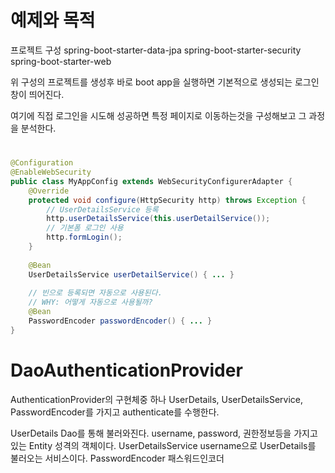 # 예제와 목적 
프로젝트 구성 
spring-boot-starter-data-jpa
spring-boot-starter-security
spring-boot-starter-web

위 구성의 프로젝트를 생성후 바로 boot app을 실행하면 
기본적으로 생성되는 로그인창이 띄어진다. 

여기에 직접 로그인을 시도해 성공하면 특정 페이지로 이동하는것을 구성해보고
그 과정을 분석한다.

#
```java
@Configuration
@EnableWebSecurity
public class MyAppConfig extends WebSecurityConfigurerAdapter {
	@Override
	protected void configure(HttpSecurity http) throws Exception {
        // UserDetailsService 등록
		http.userDetailsService(this.userDetailService());
        // 기본폼 로그인 사용
		http.formLogin();
	}	
    
    @Bean
	UserDetailsService userDetailService() { ... }
	
    // 빈으로 등록되면 자동으로 사용된다.
    // WHY: 어떻게 자동으로 사용될까?
	@Bean
	PasswordEncoder passwordEncoder() { ... }
}
```

# DaoAuthenticationProvider 
AuthenticationProvider의 구현체중 하나 
UserDetails, UserDetailsService, PasswordEncoder를 가지고 authenticate를 수행한다.

UserDetails Dao를 통해 불러와진다. username, password, 권한정보등을 가지고 있는 Entity 성격의 객체이다. 
UserDetailsService username으로 UserDetails를 불러오는 서비스이다.
PasswordEncoder 패스워드인코더